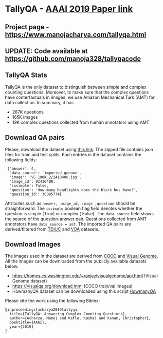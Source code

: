 # TallyQA - [ AAAI 2019 Paper link](https://arxiv.org/abs/1810.12440)
## Project page - https://www.manojacharya.com/tallyqa.html
## UPDATE: Code available at https://github.com/manoja328/tallyqacode

## TallyQA Stats
TallyQA is the only dataset to distinguish between simple and complex counting questions. Moreover, to make sure that the complex questions have conterfactuals in images, we use Amazon Mechanical Turk (AMT) for data collection. In summary, it has
- 287K questions
- 165K images
- 19K complex questions collected from human annotators using AMT

## Download QA pairs
Please, download the dataset using [this link](https://github.com/manoja328/tallyqa/blob/master/tallyqa.zip?raw=true). The zipped file contains json files for train and test splits. Each entries in the dataset contains the following fields:
```
 {'answer': 4,
  'data_source': 'imported_genome',
  'image': 'VG_100K_2/2410408.jpg',
  'image_id': 92410408,
  'issimple': False,
  'question': 'How many headlights does the black bus have?',
  'question_id': 30095774}
```

Attributes such as `answer, image_id, image ,question` should be straighforward. The  `issimple` boolean flag field  denotes whether the question is simple (True) or complex ( False). The  `data_source` field shows the source of the question-answer pair. Questions collected from AMT annotators have `data_source = amt`. The imported QA pairs are derived/filtered from [TDIUC](https://kushalkafle.com/projects/tdiuc.html) and [VQA](https://visualqa.org/) datasets.

## Download Images
The images used in the dataset are derived from [COCO](http://cocodataset.org/) and [Visual Genome](https://visualgenome.org/). All the images can be downloaded from the publicly available datasets below:
* https://homes.cs.washington.edu/~ranjay/visualgenome/api.html (Visual Genome dataset)
* https://visualqa.org/download.html (COCO train/val images)
* HowmanyQA dataset can be downloaded using this script [HowmanyQA](https://github.com/sanyam5/irlc-vqa-counting/blob/master/tools/download_hmqa.sh )

Please cite the work using the following Bibtex:
```
@inproceedings{acharya2019tallyqa,
  title={TallyQA: Answering Complex Counting Questions},
  author={Acharya, Manoj and Kafle, Kushal and Kanan, Christopher},
  booktitle={AAAI},
  year={2019}
}

```

